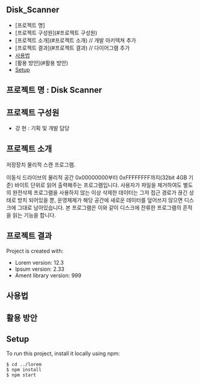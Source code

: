 ## Disk_Scanner

* [프로젝트 명]
* [프로젝트 구성원](#프로젝트 구성원)
* [프로젝트 소개](#프로젝트 소개) // 개발 아키텍쳐 추가
* [프로젝트 결과](#프로젝트 결과) // 다이어그램 추가
* [사용법](#사용법)
* [활용 방안](#활용 방안)
* [Setup](#setup)


## 프로젝트 명 : Disk Scanner


## 프로젝트 구성원
 * 강 현 : 기획 및 개발 담당
 
 
## 프로젝트 소개
저장장치 물리적 스캔 프로그램. 

  이동식 드라이브의 물리적 공간 0x00000000부터 0xFFFFFFFF까지(32bit 4GB 기준) 바이트 단위로 읽어 출력해주는 프로그램입니다. 
  사용자가 파일을 제거하여도 별도의 완전삭제 프로그램을 사용하지 않는 이상 삭제한 데이터는 그저 접근 경로가 끊긴 상태로 방치 되어있을 뿐, 
  운영체제가 해당 공간에 새로운 데이터를 덮어쓰지 않으면 디스크에 그대로 남아있습니다. 
  본 프로그램은 이와 같이 디스크에 잔류한 프로그램의 흔적을 읽는 기능을 합니다.


## 프로젝트 결과
Project is created with:
* Lorem version: 12.3
* Ipsum version: 2.33
* Ament library version: 999


## 사용법


## 활용 방안


## Setup
To run this project, install it locally using npm:

```
$ cd ../lorem
$ npm install
$ npm start
```
